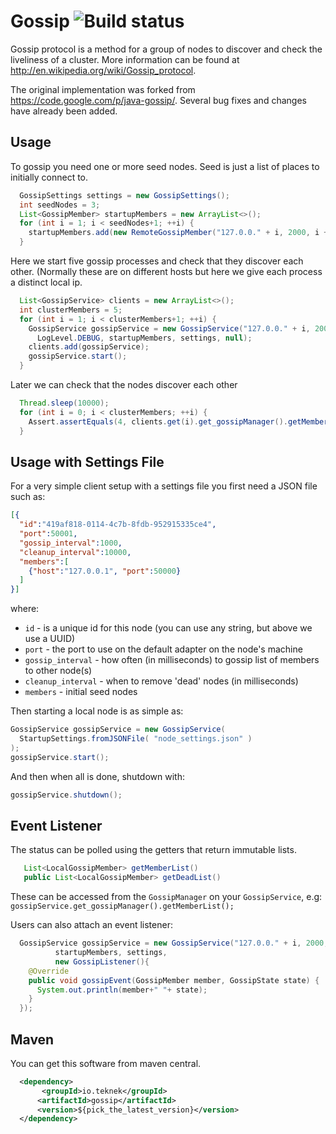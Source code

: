 # Gossip ![Build status](https://travis-ci.org/edwardcapriolo/incubator-gossip.svg?)

Gossip protocol is a method for a group of nodes to discover and check the liveliness of a cluster. More information can be found at http://en.wikipedia.org/wiki/Gossip_protocol.

The original implementation was forked from https://code.google.com/p/java-gossip/. Several bug fixes and changes have already been added.

Usage
-----

To gossip you need one or more seed nodes. Seed is just a list of places to initially connect to.

```java
  GossipSettings settings = new GossipSettings();
  int seedNodes = 3;
  List<GossipMember> startupMembers = new ArrayList<>();
  for (int i = 1; i < seedNodes+1; ++i) {
    startupMembers.add(new RemoteGossipMember("127.0.0." + i, 2000, i + ""));
  }
```

Here we start five gossip processes and check that they discover each other. (Normally these are on different hosts but here we give each process a distinct local ip.

```java
  List<GossipService> clients = new ArrayList<>();
  int clusterMembers = 5;
  for (int i = 1; i < clusterMembers+1; ++i) {
    GossipService gossipService = new GossipService("127.0.0." + i, 2000, i + "",
      LogLevel.DEBUG, startupMembers, settings, null);
    clients.add(gossipService);
    gossipService.start();
  }
```

Later we can check that the nodes discover each other

```java
  Thread.sleep(10000);
  for (int i = 0; i < clusterMembers; ++i) {
    Assert.assertEquals(4, clients.get(i).get_gossipManager().getMemberList().size());
  }
```

Usage with Settings File
-----

For a very simple client setup with a settings file you first need a JSON file such as:

```json
[{
  "id":"419af818-0114-4c7b-8fdb-952915335ce4",
  "port":50001,
  "gossip_interval":1000,
  "cleanup_interval":10000,
  "members":[
    {"host":"127.0.0.1", "port":50000}
  ]
}]
```

where:

* `id` - is a unique id for this node (you can use any string, but above we use a UUID)
* `port` - the port to use on the default adapter on the node's machine
* `gossip_interval` - how often (in milliseconds) to gossip list of members to other node(s)
* `cleanup_interval` - when to remove 'dead' nodes (in milliseconds)
* `members` - initial seed nodes

Then starting a local node is as simple as:

```java
GossipService gossipService = new GossipService(
  StartupSettings.fromJSONFile( "node_settings.json" )
);
gossipService.start();
```

And then when all is done, shutdown with:

```java
gossipService.shutdown();
```

Event Listener
------

The status can be polled using the getters that return immutable lists.

```java
   List<LocalGossipMember> getMemberList()
   public List<LocalGossipMember> getDeadList()
```

These can be accessed from the `GossipManager` on your `GossipService`, e.g:
`gossipService.get_gossipManager().getMemberList();`

Users can also attach an event listener:

```java
  GossipService gossipService = new GossipService("127.0.0." + i, 2000, i + "", LogLevel.DEBUG,
          startupMembers, settings,
          new GossipListener(){
    @Override
    public void gossipEvent(GossipMember member, GossipState state) {
      System.out.println(member+" "+ state);
    }
  });
```


Maven
------


You can get this software from maven central.

```xml
  <dependency>
       <groupId>io.teknek</groupId>
      <artifactId>gossip</artifactId>
      <version>${pick_the_latest_version}</version>
  </dependency>
```

